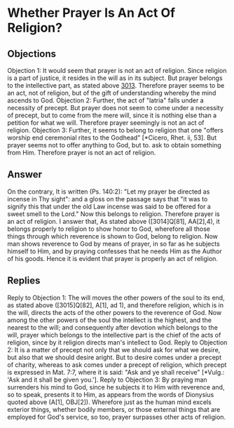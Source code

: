 # Whether Prayer Is An Act Of Religion?
## Objections
Objection 1: It would seem that prayer is not an act of religion. Since religion is a part of justice, it resides in the will as in its subject. But prayer belongs to the intellective part, as stated above [3013](A[1]). Therefore prayer seems to be an act, not of religion, but of the gift of understanding whereby the mind ascends to God.
Objection 2: Further, the act of "latria" falls under a necessity of precept. But prayer does not seem to come under a necessity of precept, but to come from the mere will, since it is nothing else than a petition for what we will. Therefore prayer seemingly is not an act of religion.
Objection 3: Further, it seems to belong to religion that one "offers worship end ceremonial rites to the Godhead" [*Cicero, Rhet. ii, 53]. But prayer seems not to offer anything to God, but to. ask to obtain something from Him. Therefore prayer is not an act of religion.
## Answer
On the contrary, It is written (Ps. 140:2): "Let my prayer be directed as incense in Thy sight": and a gloss on the passage says that "it was to signify this that under the old Law incense was said to be offered for a sweet smell to the Lord." Now this belongs to religion. Therefore prayer is an act of religion.
I answer that, As stated above ([3014]Q[81], AA[2],4), it belongs properly to religion to show honor to God, wherefore all those things through which reverence is shown to God, belong to religion. Now man shows reverence to God by means of prayer, in so far as he subjects himself to Him, and by praying confesses that he needs Him as the Author of his goods. Hence it is evident that prayer is properly an act of religion.
## Replies
Reply to Objection 1: The will moves the other powers of the soul to its end, as stated above ([3015]Q[82], A[1], ad 1), and therefore religion, which is in the will, directs the acts of the other powers to the reverence of God. Now among the other powers of the soul the intellect is the highest, and the nearest to the will; and consequently after devotion which belongs to the will, prayer which belongs to the intellective part is the chief of the acts of religion, since by it religion directs man's intellect to God.
Reply to Objection 2: It is a matter of precept not only that we should ask for what we desire, but also that we should desire aright. But to desire comes under a precept of charity, whereas to ask comes under a precept of religion, which precept is expressed in Mat. 7:7, where it is said: "Ask and ye shall receive" [*Vulg.: 'Ask and it shall be given you.'].
Reply to Objection 3: By praying man surrenders his mind to God, since he subjects it to Him with reverence and, so to speak, presents it to Him, as appears from the words of Dionysius quoted above (A[1], OBJ[2]). Wherefore just as the human mind excels exterior things, whether bodily members, or those external things that are employed for God's service, so too, prayer surpasses other acts of religion.